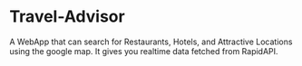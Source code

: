# Travel-Advisor
A WebApp that can search for Restaurants, Hotels, and Attractive Locations using the google map. It gives you realtime data fetched from RapidAPI.
